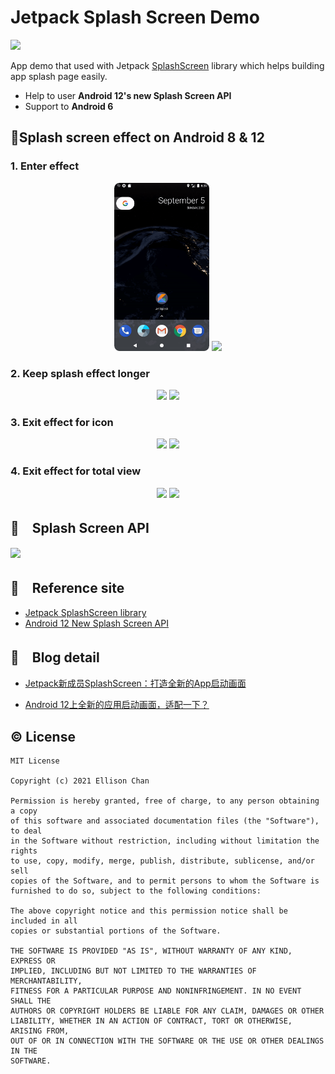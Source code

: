 # Jetpack Splash Screen Demo
![](https://z3.ax1x.com/2021/08/13/fDzSw6.png)

App demo that used with Jetpack [SplashScreen](https://developer.android.google.cn/jetpack/androidx/releases/core?hl=zh-cn#core_splashscreen_version_100_2) library which helps building app splash page easily.

*   Help to user **Android 12's new Splash Screen API**
*   Support to **Android 6**

## :camera_flash:Splash screen effect on Android 8 & 12

### 1. Enter effect

<div align=center>
    <img src="screenshots/jet-splash-enter-8.gif" width="30%"/>
    <img src="screenshots/jet-splash-enter-12.gif" width="30%"/>
</div>

### 2. Keep splash effect longer


<div align=center>
    <img src="screenshots/jet-splash-longer-8.gif" width="30%"/>
    <img src="screenshots/jet-splash-longer-12.gif" width="30%"/>
</div>

### 3. Exit effect for icon



<div align=center>
    <img src="screenshots/jet-splash-exit-icon-8.gif" width="30%"/>
    <img src="screenshots/jet-splash-exit-icon-12.gif" width="30%"/>
</div>

### 4. Exit effect for total view



<div align=center>
    <img src="screenshots/jet-splash-exit-total-8.gif" width="30%"/>
    <img src="screenshots/jet-splash-exit-total-12.gif" width="30%"/>
</div>

## :orange_book:　Splash Screen API

![](https://z3.ax1x.com/2021/10/01/4ToJ2j.png)


## :orange_book:　Reference site
* [Jetpack SplashScreen library ](https://developer.android.google.cn/jetpack/androidx/releases/core?hl=zh-cn#core_splashscreen_version_100_2)
* [Android 12 New Splash Screen API](https://developer.android.google.cn/about/versions/12/features/splash-screen)
## :orange_book:　Blog detail

*   [Jetpack新成员SplashScreen：打造全新的App启动画面](https://juejin.cn/post/6997217571208445965)

*   [Android 12上全新的应用启动画面，适配一下？](https://juejin.cn/post/6962706834889113614)

## :copyright: License
```
MIT License

Copyright (c) 2021 Ellison Chan

Permission is hereby granted, free of charge, to any person obtaining a copy
of this software and associated documentation files (the "Software"), to deal
in the Software without restriction, including without limitation the rights
to use, copy, modify, merge, publish, distribute, sublicense, and/or sell
copies of the Software, and to permit persons to whom the Software is
furnished to do so, subject to the following conditions:

The above copyright notice and this permission notice shall be included in all
copies or substantial portions of the Software.

THE SOFTWARE IS PROVIDED "AS IS", WITHOUT WARRANTY OF ANY KIND, EXPRESS OR
IMPLIED, INCLUDING BUT NOT LIMITED TO THE WARRANTIES OF MERCHANTABILITY,
FITNESS FOR A PARTICULAR PURPOSE AND NONINFRINGEMENT. IN NO EVENT SHALL THE
AUTHORS OR COPYRIGHT HOLDERS BE LIABLE FOR ANY CLAIM, DAMAGES OR OTHER
LIABILITY, WHETHER IN AN ACTION OF CONTRACT, TORT OR OTHERWISE, ARISING FROM,
OUT OF OR IN CONNECTION WITH THE SOFTWARE OR THE USE OR OTHER DEALINGS IN THE
SOFTWARE.
```
